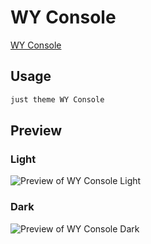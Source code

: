 # WY Console

[WY Console](https://www.buymeacoffee.com/Satchelmouth)

## Usage

```bash
just theme WY Console
```

## Preview

### Light

![Preview of WY Console Light](preview-light.png)

### Dark

![Preview of WY Console Dark](preview-dark.png)
